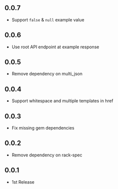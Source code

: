 ## 0.0.7
* Support `false` & `null` example value

## 0.0.6
* Use root API endpoint at example response

## 0.0.5
* Remove dependency on multi_json

## 0.0.4
* Support whitespace and multiple templates in href

## 0.0.3
* Fix missing gem dependencies

## 0.0.2
* Remove dependency on rack-spec

## 0.0.1
* 1st Release
